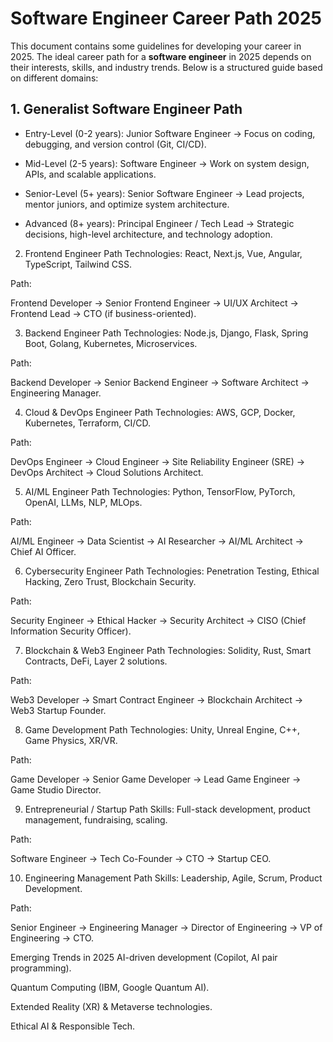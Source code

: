 # Software Engineer Career Path 2025

This document contains some guidelines for developing your career in 2025. The ideal career path for a **software engineer** in 2025 depends on their interests, skills, and industry trends. Below is a structured guide based on different domains:

## 1. Generalist Software Engineer Path
- Entry-Level (0-2 years): Junior Software Engineer → Focus on coding, debugging, and version control (Git, CI/CD).

- Mid-Level (2-5 years): Software Engineer → Work on system design, APIs, and scalable applications.

- Senior-Level (5+ years): Senior Software Engineer → Lead projects, mentor juniors, and optimize system architecture.

- Advanced (8+ years): Principal Engineer / Tech Lead → Strategic decisions, high-level architecture, and technology adoption.

2. Frontend Engineer Path
Technologies: React, Next.js, Vue, Angular, TypeScript, Tailwind CSS.

Path:

Frontend Developer → Senior Frontend Engineer → UI/UX Architect → Frontend Lead → CTO (if business-oriented).

3. Backend Engineer Path
Technologies: Node.js, Django, Flask, Spring Boot, Golang, Kubernetes, Microservices.

Path:

Backend Developer → Senior Backend Engineer → Software Architect → Engineering Manager.

4. Cloud & DevOps Engineer Path
Technologies: AWS, GCP, Docker, Kubernetes, Terraform, CI/CD.

Path:

DevOps Engineer → Cloud Engineer → Site Reliability Engineer (SRE) → DevOps Architect → Cloud Solutions Architect.

5. AI/ML Engineer Path
Technologies: Python, TensorFlow, PyTorch, OpenAI, LLMs, NLP, MLOps.

Path:

AI/ML Engineer → Data Scientist → AI Researcher → AI/ML Architect → Chief AI Officer.

6. Cybersecurity Engineer Path
Technologies: Penetration Testing, Ethical Hacking, Zero Trust, Blockchain Security.

Path:

Security Engineer → Ethical Hacker → Security Architect → CISO (Chief Information Security Officer).

7. Blockchain & Web3 Engineer Path
Technologies: Solidity, Rust, Smart Contracts, DeFi, Layer 2 solutions.

Path:

Web3 Developer → Smart Contract Engineer → Blockchain Architect → Web3 Startup Founder.

8. Game Development Path
Technologies: Unity, Unreal Engine, C++, Game Physics, XR/VR.

Path:

Game Developer → Senior Game Developer → Lead Game Engineer → Game Studio Director.

9. Entrepreneurial / Startup Path
Skills: Full-stack development, product management, fundraising, scaling.

Path:

Software Engineer → Tech Co-Founder → CTO → Startup CEO.

10. Engineering Management Path
Skills: Leadership, Agile, Scrum, Product Development.

Path:

Senior Engineer → Engineering Manager → Director of Engineering → VP of Engineering → CTO.

Emerging Trends in 2025
AI-driven development (Copilot, AI pair programming).

Quantum Computing (IBM, Google Quantum AI).

Extended Reality (XR) & Metaverse technologies.

Ethical AI & Responsible Tech.
